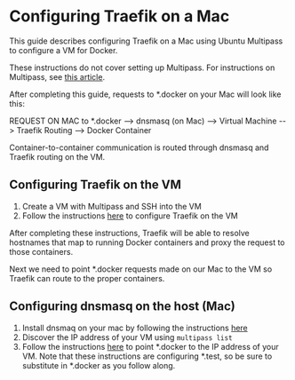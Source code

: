 # Configuring Traefik on a Mac
This guide describes configuring Traefik on a Mac using Ubuntu Multipass to configure a VM for Docker.

These instructions do not cover setting up Multipass. For instructions on Multipass, see [this article](https://ubuntu.com/blog/replacing-docker-desktop-on-windows-and-mac-with-multipass).

After completing this guide, requests to *.docker on your Mac will look like this:

REQUEST ON MAC to *.docker --> dnsmasq (on Mac) --> Virtual Machine --> Traefik Routing --> Docker Container

Container-to-container communication is routed through dnsmasq and Traefik routing on the VM.

## Configuring Traefik on the VM
1. Create a VM with Multipass and SSH into the VM
2. Follow the instructions [here](https://github.com/westonkd/traefik) to configure Traefik on the VM

After completing these instructions, Traefik will be able to resolve hostnames that map to running Docker containers and proxy the request to those containers.

Next we need to point *.docker requests made on our Mac to the VM so Traefik can route to the proper containers.

## Configuring dnsmasq on the host (Mac)
1. Install dnsmaq on your mac by following the instructions [here](https://gist.github.com/brablc/f48fef6336765212360ed3de66034b90)
2. Discover the IP address of your VM using `multipass list`
3. Follow the instructions [here](https://gist.github.com/brablc/f48fef6336765212360ed3de66034b90) to point *.docker to the IP address of your VM. Note that these instructions are configuring *.test, so be sure to substitute in *.docker as you follow along.

